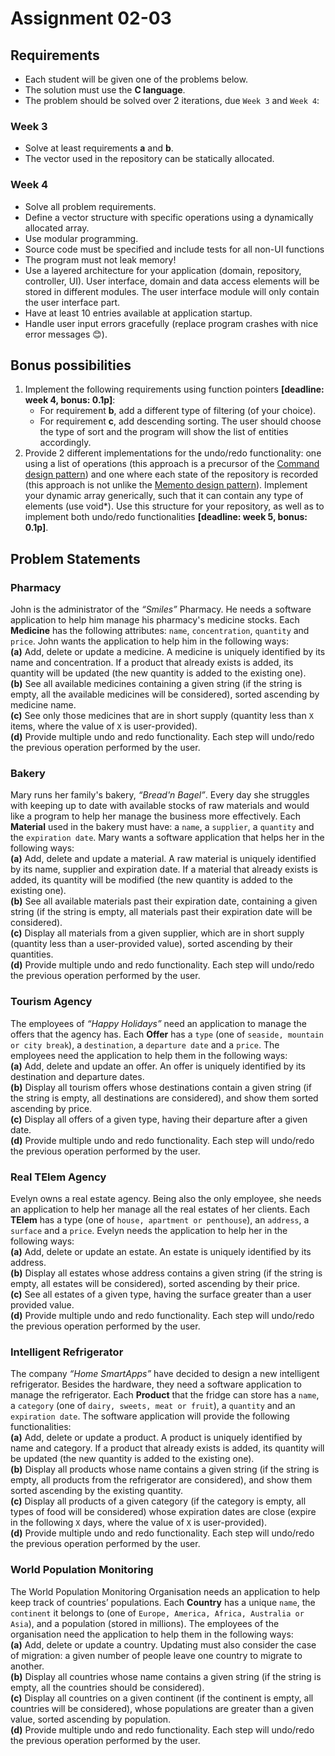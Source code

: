 # Assignment 02-03

## Requirements
- Each student will be given one of the problems below.
- The solution must use the **C language**.
- The problem should be solved over 2 iterations, due `Week 3` and `Week 4`:

### Week 3
- Solve at least requirements **a** and **b**.
- The vector used in the repository can be statically allocated.

### Week 4
- Solve all problem requirements.
- Define a vector structure with specific operations using a dynamically allocated array.
- Use modular programming.
- Source code must be specified and include tests for all non-UI functions
- The program must not leak memory!
- Use a layered architecture for your application (domain, repository, controller, UI). User interface, domain and data access elements will be stored in different modules. The user interface module will only contain the user interface part.
- Have at least 10 entries available at application startup.
- Handle user input errors gracefully (replace program crashes with nice error messages :blush:).

## Bonus possibilities
1. Implement the following requirements using function pointers **[deadline: week 4, bonus: 0.1p]**:
    - For requirement **b**, add a different type of filtering (of your choice).
    - For requirement **c**, add descending sorting. The user should choose the type of sort and the program will show the list of entities accordingly.
2. Provide 2 different implementations for the undo/redo functionality: one using a list of operations (this approach is a precursor of the [Command design pattern](https://en.wikipedia.org/wiki/Command_pattern)) and one where each state of the repository is recorded (this approach is not unlike the [Memento design pattern](https://en.wikipedia.org/wiki/Memento_pattern)). Implement your dynamic array generically, such that it can contain any type of elements (use void*). Use this structure for your repository, as well as to implement both undo/redo functionalities **[deadline: week 5, bonus: 0.1p]**.

## Problem Statements

### Pharmacy
John is the administrator of the *“Smiles”* Pharmacy. He needs a software application to help him manage his pharmacy's medicine stocks. Each **Medicine** has the following attributes: `name`, `concentration`, `quantity` and `price`. John wants the application to help him in the following ways:\
**(a)** Add, delete or update a medicine. A medicine is uniquely identified by its name and concentration. If a product that already exists is added, its quantity will be updated (the new quantity is added to the existing one).\
**(b)** See all available medicines containing a given string (if the string is empty, all the available medicines will be considered), sorted ascending by medicine name.\
**(c)** See only those medicines that are in short supply (quantity less than `X` items, where the value of `X` is user-provided).\
**(d)** Provide multiple undo and redo functionality. Each step will undo/redo the previous operation performed by the user.

### Bakery
Mary runs her family's bakery, *“Bread'n Bagel”*. Every day she struggles with keeping up to date with available stocks of raw materials and would like a program to help her manage the business more effectively. Each **Material** used in the bakery must have: a `name`, a `supplier`, a `quantity` and the `expiration date`. Mary wants a software application that helps her in the following ways:\
**(a)** Add, delete and update a material. A raw material is uniquely identified by its name, supplier and expiration date. If a material that already exists is added, its quantity will be modified (the new quantity is added to the existing one).\
**(b)** See all available materials past their expiration date, containing a given string (if the string is empty, all materials past their expiration date will be considered).\
**(c)** Display all materials from a given supplier, which are in short supply (quantity less than a user-provided value), sorted ascending by their quantities.\
**(d)** Provide multiple undo and redo functionality. Each step will undo/redo the previous operation performed by the user.

### Tourism Agency
The employees of *“Happy Holidays”* need an application to manage the offers that the agency has. Each **Offer** has a `type` (one of `seaside, mountain or city break`), a `destination`, a `departure date` and a `price`. The employees need the application to help them in the following ways:\
**(a)** Add, delete and update an offer. An offer is uniquely identified by its destination and departure dates.\
**(b)** Display all tourism offers whose destinations contain a given string (if the string is empty, all destinations are considered), and show them sorted ascending by price.\
**(c)** Display all offers of a given type, having their departure after a given date.\
**(d)** Provide multiple undo and redo functionality. Each step will undo/redo the previous operation performed by the user.

### Real TElem Agency
Evelyn owns a real estate agency. Being also the only employee, she needs an application to help her manage all the real estates of her clients. Each **TElem** has a type (one of `house, apartment or penthouse`), an `address`, a `surface` and a `price`. Evelyn needs the application to help her in the following ways:\
**(a)** Add, delete or update an estate. An estate is uniquely identified by its address.\
**(b)** Display all estates whose address contains a given string (if the string is empty, all estates will be considered), sorted ascending by their price.\
**(c)** See all estates of a given type, having the surface greater than a user provided value.\
**(d)** Provide multiple undo and redo functionality. Each step will undo/redo the previous operation performed by the user.

### Intelligent Refrigerator
The company *“Home SmartApps”* have decided to design a new intelligent refrigerator. Besides the hardware, they need a software application to manage the refrigerator. Each **Product** that the fridge can store has a `name`, a `category` (one of `dairy, sweets, meat or fruit`), a `quantity` and an `expiration date`. The software application will provide the following functionalities:\
**(a)** Add, delete or update a product. A product is uniquely identified by name and category. If a product that already exists is added, its quantity will be updated (the new quantity is added to the existing one).\
**(b)** Display all products whose name contains a given string (if the string is empty, all products from the refrigerator are considered), and show them sorted ascending by the existing quantity.\
**(c)** Display all products of a given category (if the category is empty, all types of food will be considered) whose expiration dates are close (expire in the following `X` days, where the value of `X` is user-provided).\
**(d)** Provide multiple undo and redo functionality. Each step will undo/redo the previous operation performed by the user.

### World Population Monitoring
The World Population Monitoring Organisation needs an application to help keep track of countries’ populations. Each **Country** has a unique `name`, the `continent` it belongs to (one of `Europe, America, Africa, Australia or Asia`), and a population (stored in millions).  The employees of the organisation need the application to help them in the following ways:\
**(a)** Add, delete or update a country. Updating must also consider the case of migration: a given number of people leave one country to migrate to another.\
**(b)** Display all countries whose name contains a given string (if the string is empty, all the countries should be considered).\
**(c)** Display all countries on a given continent (if the continent is empty, all countries will be considered), whose populations are greater than a given value, sorted ascending by population.\
**(d)** Provide multiple undo and redo functionality. Each step will undo/redo the previous operation performed by the user.
